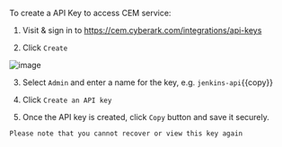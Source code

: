 
To create a API Key to access CEM service:

1. Visit & sign in to https://cem.cyberark.com/integrations/api-keys

2. Click `Create`

![image](https://user-images.githubusercontent.com/26895316/119330273-9e410e00-bcb8-11eb-92d5-e9a051e141b0.png)

3. Select `Admin` and enter a name for the key, e.g. `jenkins-api`{{copy}}

4. Click `Create an API key`

5. Once the API key is created, click `Copy` button and save it securely.

```
Please note that you cannot recover or view this key again
```

